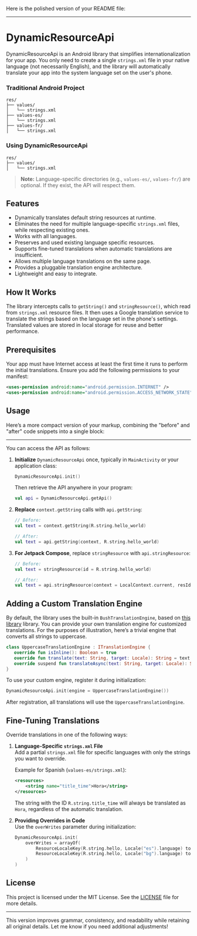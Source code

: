 Here is the polished version of your README file:

---

# DynamicResourceApi

DynamicResourceApi is an Android library that simplifies internationalization for your app. You only need to create 
a single `strings.xml` file in your native language (not necessarily English), and the library will 
automatically translate your app into the system language set on the user's phone.

### Traditional Android Project
```
res/
├── values/
│   └── strings.xml
├── values-es/
│   └── strings.xml
├── values-fr/
│   └── strings.xml
```

### Using DynamicResourceApi
```
res/
├── values/
│   └── strings.xml
```
> **Note:** Language-specific directories (e.g., `values-es/`, `values-fr/`) are optional. If they exist, the API will respect them.

## Features

- Dynamically translates default string resources at runtime.
- Eliminates the need for multiple language-specific `strings.xml` files, while respecting existing ones.
- Works with all languages.
- Preserves and used existing language specific resources.
- Supports fine-tuned translations when automatic translations are insufficient.
- Allows multiple language translations on the same page.
- Provides a pluggable translation engine architecture.
- Lightweight and easy to integrate.


## How It Works

The library intercepts calls to `getString()` and `stringResource()`, which read from `strings.xml` resource files. 
It then uses a Google translation service to translate the strings based on the language set in the phone's settings. 
Translated values are stored in local storage for reuse and better performance.

## Prerequisites
Your app must have Internet access at least the first time it runs to perform the initial translations.
Ensure you add the following permissions to your manifest:

```xml
<uses-permission android:name="android.permission.INTERNET" />
<uses-permission android:name="android.permission.ACCESS_NETWORK_STATE" />
```

## Usage

Here’s a more compact version of your markup, combining the "before" and "after" code snippets into a single block:

---

You can access the API as follows:

1. **Initialize** `DynamicResourceApi` once, typically in `MainActivity` or your application class:
   ```kotlin
   DynamicResourceApi.init()
   ```
   Then retrieve the API anywhere in your program:
   ```kotlin
   val api = DynamicResourceApi.getApi()
   ```

2. **Replace** `context.getString` calls with `api.getString`:
   ```kotlin
   // Before:
   val text = context.getString(R.string.hello_world) 
   
   // After:
   val text = api.getString(context, R.string.hello_world)
   ```

3. **For Jetpack Compose**, replace `stringResource` with `api.stringResource`:
   ```kotlin
   // Before:
   val text = stringResource(id = R.string.hello_world)

   // After:
   val text = api.stringResource(context = LocalContext.current, resId = R.string.hello_world)
   ```

## Adding a Custom Translation Engine
By default, the library uses the built-in `BushTranslationEngine`, based on [this library](https://github.com/therealbush/translator) library. 
You can provide your own translation engine for customized translations.
For the purposes of illustration, here’s a trivial engine that converts all strings to uppercase.

```kotlin
class UppercaseTranslationEngine : ITranslationEngine {
   override fun isInline(): Boolean = true
   override fun translate(text: String, target: Locale): String = text.uppercase()
   override suspend fun translateAsync(text: String, target: Locale): String = text.uppercase()
}
```
To use your custom engine, register it during initialization:

```kotlin
DynamicResourceApi.init(engine = UppercaseTranslationEngine())
```
After registration, all translations will use the `UppercaseTranslationEngine`.

## Fine-Tuning Translations
Override translations in one of the following ways:

1. **Language-Specific `strings.xml` File**  
   Add a partial `strings.xml` file for specific languages with only the strings you want to override.

   Example for Spanish (`values-es/strings.xml`):
   ```xml
   <resources>
       <string name="title_time">Hora</string>
   </resources>
   ```
   The string with the ID `R.string.title_time` will always be translated as `Hora`, regardless of the automatic translation.

2. **Providing Overrides in Code**  
   Use the `overWrites` parameter during initialization:
   ```kotlin
   DynamicResourceApi.init(
       overWrites = arrayOf(
           ResourceLocaleKey(R.string.hello, Locale("es").language) to "Hola",
           ResourceLocaleKey(R.string.hello, Locale("bg").language) to "Здравей %1$s"
       )
   )
   ```

## License
This project is licensed under the MIT License. See the [LICENSE](LICENSE) file for more details.

---

This version improves grammar, consistency, and readability while retaining all original details. Let me know if you need additional adjustments!